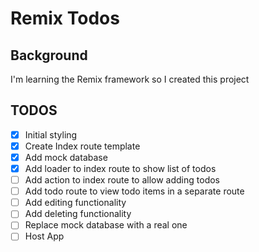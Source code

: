 # Remix Todos

## Background

I'm learning the Remix framework so I created this project

## TODOS

- [x] Initial styling
- [x] Create Index route template
- [x] Add mock database
- [x] Add loader to index route to show list of todos
- [ ] Add action to index route to allow adding todos
- [ ] Add todo route to view todo items in a separate route
- [ ] Add editing functionality
- [ ] Add deleting functionality
- [ ] Replace mock database with a real one
- [ ] Host App
